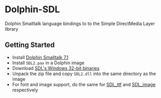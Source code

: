 # Dolphin-SDL
Dolphin Smalltalk language bindings to to the Simple DirectMedia Layer library

## Getting Started
* Install [Dolphin Smalltalk 7.1](https://github.com/dolphinsmalltalk/Dolphin)
* Install `SDL2.pax` in a Dolphin image
* Download [SDL's Windows 32-bit binaries](https://github.com/libsdl-org/SDL/releases)
* Unpack the zip file and copy `SDL2.dll` into the same directory as the image
* For font and image support, do the same for [SDL_ttf](https://github.com/libsdl-org/SDL_ttf/releases) and [SDL_image](https://github.com/libsdl-org/SDL_image/releases) respectively

